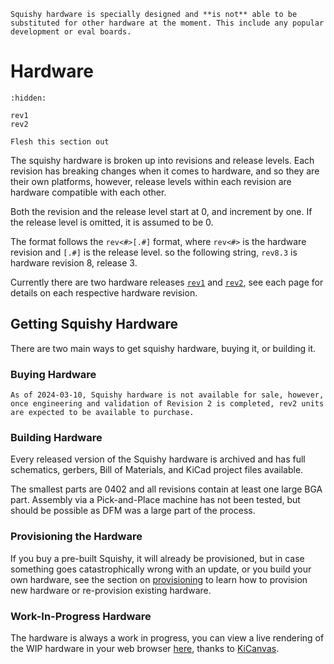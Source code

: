 ```{warning}
Squishy hardware is specially designed and **is not** able to be substituted for other hardware at the moment. This include any popular development or eval boards.
```

# Hardware

```{toctree}
:hidden:

rev1
rev2
```

```{todo}
Flesh this section out
```

The squishy hardware is broken up into revisions and release levels. Each revision has breaking changes when it comes to hardware, and so they are their own platforms, however, release levels within each revision are hardware compatible with each other.

Both the revision and the release level start at 0, and increment by one. If the release level is omitted, it is assumed to be 0.

The format follows the `rev<#>[.#]` format, where `rev<#>` is the hardware revision and `[.#]` is the release level. so the following string, `rev8.3` is hardware revision 8, release 3.

Currently there are two hardware releases [`rev1`] and [`rev2`], see each page for details on each respective hardware revision.



## Getting Squishy Hardware

There are two main ways to get squishy hardware, buying it, or building it.

### Buying Hardware

```{note}
As of 2024-03-10, Squishy hardware is not available for sale, however, once engineering and validation of Revision 2 is completed, rev2 units are expected to be available to purchase.
```

### Building Hardware

Every released version of the Squishy hardware is archived and has full schematics, gerbers, Bill of Materials, and KiCad project files available.

The smallest parts are 0402 and all revisions contain at least one large BGA part. Assembly via a Pick-and-Place machine has not been tested, but should be possible as DFM was a large part of the process.

### Provisioning the Hardware

If you buy a pre-built Squishy, it will already be provisioned, but in case something goes catastrophically wrong with an update, or you build your own hardware, see the section on [provisioning] to learn how to provision new hardware or re-provision existing hardware.


### Work-In-Progress Hardware

The hardware is always a work in progress, you can view a live rendering of the WIP hardware in your web browser [here](https://kicanvas.org/?github=https%3A%2F%2Fgithub.com%2Fsquishy-scsi%2Fhardware%2Ftree%2Fmain%2Fboards%2Fsquishy), thanks to [KiCanvas].


[provisioning]: ../tutorials/provisioning.md
[`rev1`]: ./rev1.md
[`rev2`]: ./rev2.md
[here]: https://kicanvas.org/?github=https%3A%2F%2Fgithub.com%2Fsquishy-scsi%2Fhardware%2Ftree%2Fmain%2Fboards%2Fsquishy
[KiCanvas]: https://kicanvas.org
